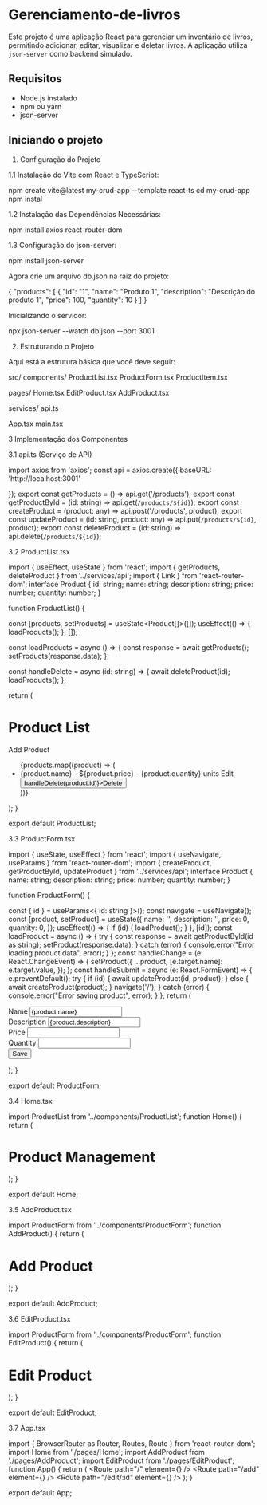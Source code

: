 ﻿# Gerenciamento-de-livros

Este projeto é uma aplicação React para gerenciar um inventário de livros, permitindo adicionar, editar, visualizar e deletar livros. A aplicação utiliza `json-server` como backend simulado.

## Requisitos

- Node.js instalado
- npm ou yarn
- json-server

## Iniciando o projeto

1. Configuração do Projeto
   
1.1 Instalação do Vite com React e TypeScript:

npm create vite@latest my-crud-app --template react-ts
cd my-crud-app
npm instal

1.2 Instalação das Dependências Necessárias:

npm install axios react-router-dom

1.3 Configuração do json-server:

npm install json-server


Agora crie um arquivo db.json na raiz do projeto:

{
 "products": [
 {
 "id": "1",
 "name": "Produto 1",
 "description": "Descrição do produto 1",
 "price": 100,
 "quantity": 10
 }
 ]
}

Inicializando o servidor:

npx json-server --watch db.json --port 3001

2. Estruturando o Projeto
    
Aqui está a estrutura básica que você deve seguir:

src/
components/
 ProductList.tsx
 ProductForm.tsx
 ProductItem.tsx
 
pages/
 Home.tsx
 EditProduct.tsx
 AddProduct.tsx
 
services/
 api.ts
 
App.tsx
main.tsx

3 Implementação dos Componentes

3.1 api.ts (Serviço de API)

import axios from 'axios';
const api = axios.create({
 baseURL: 'http://localhost:3001'
 
});
export const getProducts = () => api.get('/products');
export const getProductById = (id: string) => api.get(`/products/${id}`);
export const createProduct = (product: any) => api.post('/products', product);
export const updateProduct = (id: string, product: any) => api.put(`/products/${id}`, product);
export const deleteProduct = (id: string) => api.delete(`/products/${id}`);

3.2 ProductList.tsx

import { useEffect, useState } from 'react';
import { getProducts, deleteProduct } from '../services/api';
import { Link } from 'react-router-dom';
interface Product {
 id: string;
 name: string;
 description: string;
 price: number;
 quantity: number;
}

function ProductList() {

 const [products, setProducts] = useState<Product[]>([]);
 useEffect(() => {
 loadProducts();
 }, []);
 
 const loadProducts = async () => {
 const response = await getProducts();
 setProducts(response.data);
 };
 
 const handleDelete = async (id: string) => {
 await deleteProduct(id);
 loadProducts();
 };
 
 return (
 <div>
 <h1>Product List</h1>
 <Link to="/add">Add Product</Link>
 <ul>
 {products.map((product) => (
 <li key={product.id}>
 {product.name} - ${product.price} - {product.quantity} units
 <Link to={`/edit/${product.id}`}>Edit</Link>
 <button onClick={() => handleDelete(product.id)}>Delete</button>
 </li>
 ))}
 </ul>
 </div>
 );
}

export default ProductList;

3.3 ProductForm.tsx

import { useState, useEffect } from 'react';
import { useNavigate, useParams } from 'react-router-dom';
import { createProduct, getProductById, updateProduct } from '../services/api';
interface Product {
 name: string;
 description: string;
 price: number;
 quantity: number;
}

function ProductForm() {

 const { id } = useParams<{ id: string }>();
 const navigate = useNavigate();
 const [product, setProduct] = useState<Product>({
 name: '',
 description: '',
 price: 0,
 quantity: 0,
 });
 useEffect(() => {
 if (id) {
 loadProduct();
 }
 }, [id]);
 const loadProduct = async () => {
 try {
 const response = await getProductById(id as string);
 setProduct(response.data);
 } catch (error) {
 console.error("Error loading product data", error);
 }
 };
 const handleChange = (e: React.ChangeEvent<HTMLInputElement>) => {
 setProduct({
 ...product,
 [e.target.name]: e.target.value,
 });
 };
 const handleSubmit = async (e: React.FormEvent) => {
 e.preventDefault();
 try {
 if (id) {
 await updateProduct(id, product);
 } else {
 await createProduct(product);
 }
 navigate('/');
 } catch (error) {
 console.error("Error saving product", error);
 }
 };
 return (
 <form onSubmit={handleSubmit}>
 <div>
 <label>Name</label>
 <input
 type="text"
 name="name"
 value={product.name}
 onChange={handleChange}
 />
 </div>
 <div>
 <label>Description</label>
 <input
 type="text"
 name="description"
 value={product.description}
 onChange={handleChange}
 />
 </div>
 <div>
 <label>Price</label>
 <input
 type="number"
 name="price"
 value={product.price}
 onChange={handleChange}
 />
 </div>
 <div>
 <label>Quantity</label>
 <input
 type="number"
 name="quantity"
 value={product.quantity}
 onChange={handleChange}
 />
 </div>
 <button type="submit">Save</button>
 </form>
 );
}

export default ProductForm;

3.4 Home.tsx

import ProductList from '../components/ProductList';
function Home() {
 return (
 <div>
 <h1>Product Management</h1>
 <ProductList />
 </div>
 );
}
    
export default Home;
    
3.5 AddProduct.tsx

import ProductForm from '../components/ProductForm';
function AddProduct() {
 return (
 <div>
 <h1>Add Product</h1>
 <ProductForm />
 </div>
 );
}
    
export default AddProduct;
    
3.6 EditProduct.tsx

import ProductForm from '../components/ProductForm';
function EditProduct() {
 return (
 <div>
 <h1>Edit Product</h1>
 <ProductForm />
 </div>
 );
}
    
export default EditProduct;
    
3.7 App.tsx

import { BrowserRouter as Router, Routes, Route } from 'react-router-dom';
import Home from './pages/Home';
import AddProduct from './pages/AddProduct';
import EditProduct from './pages/EditProduct';
function App() {
 return (
 <Router>
 <Routes>
 <Route path="/" element={<Home />} />
 <Route path="/add" element={<AddProduct />} />
 <Route path="/edit/:id" element={<EditProduct />} />
 </Routes>
 </Router>
 );
}

export default App;
